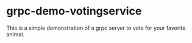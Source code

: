 # grpc-demo-votingservice
This is a simple demonstration of a grpc server to vote for your favorite animal.
